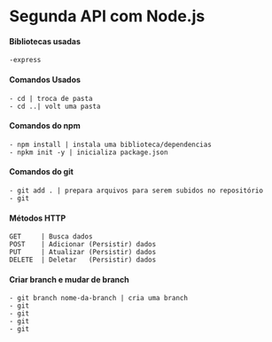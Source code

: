 # Segunda API com Node.js

#### Bibliotecas usadas
    -express

#### Comandos Usados
    - cd | troca de pasta
    - cd ..| volt uma pasta

#### Comandos do npm

    - npm install | instala uma biblioteca/dependencias
    - npkm init -y | inicializa package.json

#### Comandos do git
    - git add . | prepara arquivos para serem subidos no repositório
    - git 

#### Métodos HTTP
    GET     | Busca dados
    POST    | Adicionar (Persistir) dados
    PUT     | Atualizar (Persistir) dados
    DELETE  | Deletar   (Persistir) dados


#### Criar branch e mudar de branch
    - git branch nome-da-branch | cria uma branch
    - git 
    - git 
    - git 
    - git 